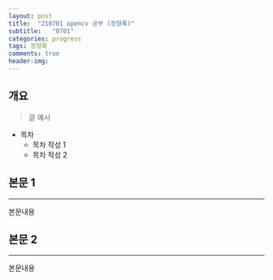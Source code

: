 ```yaml
---
layout: post
title:  "210701 opencv 공부 (정형록)"
subtitle:   "0701"
categories: progress
tags: 정형록
comments: true
header-img: 
---
```


## 개요
> 글 예시

- 목차
	- 목차 작성 1
	- 목차 작성 2 
  

## 본문 1
---
본문내용



## 본문 2
---
본문내용
